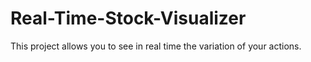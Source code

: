 # Real-Time-Stock-Visualizer
This project allows you to see in real time the variation of your actions.
